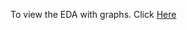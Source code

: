 To view the EDA with graphs. Click [Here](https://nbviewer.jupyter.org/github/janampatel15/NYC_Crime/blob/main/EDA/EDA.ipynb)
